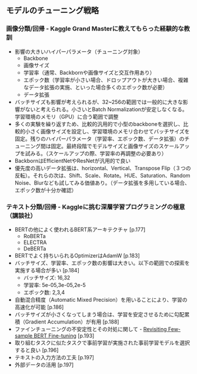 ## モデルのチューニング戦略

### 画像分類/回帰 - Kaggle Grand Masterに教えてもらった経験的な教訓
- 影響の大きいハイパーパラメータ（チューニング対象）
    - Backbone
    - 画像サイズ
    - 学習率（通常、Backbornや画像サイズと交互作用あり）
    - エポック数（学習率が小さい場合、ドロップアウトが大きい場合、複雑なデータ拡張の実施、といった場合多くのエポック数が必要）
    - データ拡張
- バッチサイズも影響が考えられるが、32~256の範囲では一般的に大きな影響がないと考えられる。小さいとBatch Normalizationが安定しなくなる。学習環境のメモリ（GPU）に合う範囲で調整
- 多くの実験を繰り返すため、比較的汎用的で小型のbackboneを選択し、比較的小さく画像サイズを設定し、学習環境のメモリ合わせてバッチサイズを固定。残りのハイパーパラメータ（学習率、エポック数、データ拡張）のチューニング間は固定。最終段階でモデルサイズと画像サイズのスケールアップを試みる。（スケールアップの際、学習率の再調整の必要あり）
- BackbornはEfficientNetやResNetが汎用的で良い
- 優先度の高いデータ拡張は、horizontal、Vertical、Transpose Flip（３つの反転）。それらの次は、Shift、Scale、Rotate。HUE、Saturation、Random Noise、Blurなども試してみる価値あり。（データ拡張を多用している場合、エポック数が十分か確認）

### テキスト分類/回帰 - Kaggleに挑む深層学習プログラミングの極意（講談社）
- BERTの他によく使われるBERT系アーキテクチャ [p.177]
    - RoBERTa
    - ELECTRA
    - DeBERTa
- BERTでよく持ちいられるOptimizerはAdamW [p.183]
- バッチサイズ、学習率、エポック数の影響は大きい。以下の範囲での探索を実施する場合が多い [p.184]
    - バッチサイズ: 16,32
    - 学習率: 5e-05,3e-05,2e-5
    - エポック数: 2,3,4
- 自動混合精度（Automatic Mixed Precision）を用いることにより、学習の高速化が可能 [p.186]
- バッチサイズが小さくなってしまう場合は、学習を安定させるために勾配累積（Gradient Accumulation）が有用 [p.188]
- ファインチューニングの不安定性とその対処に関して - [Revisiting Few-sample BERT Fine-tuning](https://arxiv.org/abs/2006.05987) [p.193]
- 取り組むタスクに似たタスクで事前学習が実施された事前学習モデルを選択すると良い [p.196]
- テキストの入力方法の工夫 [p.197]
- 外部データの活用 [p.197]

